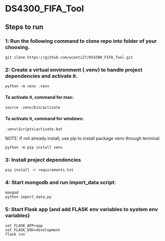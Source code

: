 # DS4300_FIFA_Tool

## Steps to run

### 1: Run the following command to clone repo into folder of your choosing.

    git clone https://github.com/wconti27/DS4300_FIFA_Tool.git

### 2: Create a virtual environment (.venv) to handle project dependencies and activate it. 

    python -m venv .venv

#### To activate it, command for mac:
    source .venv/bin/activate

#### To activate it, command for windows:
    .venv\Scripts\activate.bat

NOTE: If not already install, use pip to install package venv through terminal:

    python -m pip install venv

### 3: Install project dependencies

    pip install -r requirements.txt

### 4: Start mongodb and run import_data script:
    mongod
    python import_data.py

### 5: Start Flask app (and add FLASK env variables to system env variables)
    set FLASK_APP=app
    set FLASK_ENV=development
    flask run
